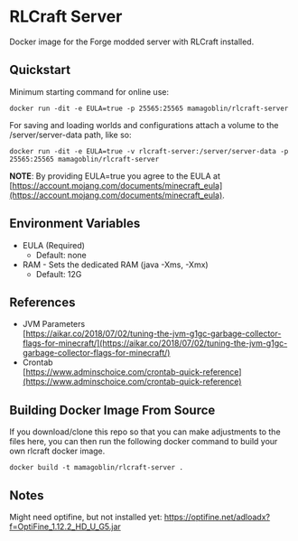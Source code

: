 # RLCraft Server

Docker image for the Forge modded server with RLCraft installed.

## Quickstart

Minimum starting command for online use:

```shell
docker run -dit -e EULA=true -p 25565:25565 mamagoblin/rlcraft-server
```

For saving and loading worlds and configurations attach a volume to the /server/server-data path, like so:

```shell
docker run -dit -e EULA=true -v rlcraft-server:/server/server-data -p 25565:25565 mamagoblin/rlcraft-server
```

**NOTE**: By providing EULA=true you agree to the EULA at [https://account.mojang.com/documents/minecraft_eula](https://account.mojang.com/documents/minecraft_eula).

## Environment Variables

- EULA (Required)
  - Default: none
- RAM - Sets the dedicated RAM (java -Xms, -Xmx)
  - Default: 12G

## References

- JVM Parameters  
  [https://aikar.co/2018/07/02/tuning-the-jvm-g1gc-garbage-collector-flags-for-minecraft/](https://aikar.co/2018/07/02/tuning-the-jvm-g1gc-garbage-collector-flags-for-minecraft/)
- Crontab  
  [https://www.adminschoice.com/crontab-quick-reference](https://www.adminschoice.com/crontab-quick-reference)


## Building Docker Image From Source

If you download/clone this repo so that you can make adjustments to the files here, you can then run the following
docker command to build your own rlcraft docker image.

```shell
docker build -t mamagoblin/rlcraft-server .
```

## Notes

Might need optifine, but not installed yet:
https://optifine.net/adloadx?f=OptiFine_1.12.2_HD_U_G5.jar

